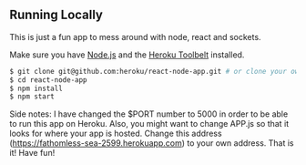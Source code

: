 ## Running Locally

This is just a fun app to mess around with node, react and sockets.

Make sure you have [Node.js](http://nodejs.org/) and the [Heroku Toolbelt](https://toolbelt.heroku.com/) installed.


```sh
$ git clone git@github.com:heroku/react-node-app.git # or clone your own fork
$ cd react-node-app
$ npm install
$ npm start
```

Side notes: I have changed the $PORT number to 5000 in order to be able to run this app on Heroku. 
Also, you might want to change APP.js so that it looks for where your app is hosted. Change this address (https://fathomless-sea-2599.herokuapp.com) to your own address. That is it! Have fun!

